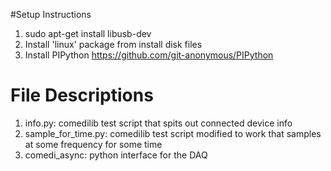 #Setup Instructions 

1. sudo apt-get install libusb-dev
2. Install 'linux' package from install disk files
3. Install PIPython https://github.com/git-anonymous/PIPython

# File Descriptions

1. info.py: comedilib test script that spits out connected device info
2. sample_for_time.py: comedilib test script modified to work that samples at some frequency for some time
3. comedi_async: python interface for the DAQ